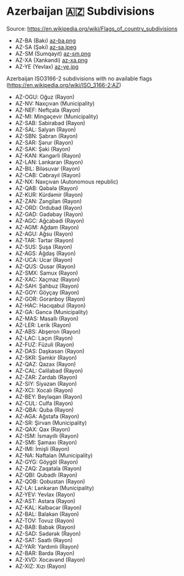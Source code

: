 # Azerbaijan 🇦🇿 Subdivisions

Source: https://en.wikipedia.org/wiki/Flags_of_country_subdivisions

* AZ-BA (Bakı) [az-ba.png](https://github.com/amckenna41/iso3166-flag-icons/blob/main/iso3166-2-icons/AZ/az-ba.png)
* AZ-SA (Şəki) [az-sa.jpeg](https://github.com/amckenna41/iso3166-flag-icons/blob/main/iso3166-2-icons/AZ/az-sa.jpeg)
* AZ-SM (Sumqayıt) [az-sm.png](https://github.com/amckenna41/iso3166-flag-icons/blob/main/iso3166-2-icons/AZ/az-sm.png)
* AZ-XA (Xankəndi) [az-xa.png](https://github.com/amckenna41/iso3166-flag-icons/blob/main/iso3166-2-icons/AZ/az-xa.png)
* AZ-YE (Yevlax) [az-ye.jpg](https://github.com/amckenna41/iso3166-flag-icons/blob/main/iso3166-2-icons/AZ/az-ye.jpg)

Azerbaijan ISO3166-2 subdivisions with no available flags (https://en.wikipedia.org/wiki/ISO_3166-2:AZ)

* AZ-OGU: Oğuz (Rayon)
* AZ-NV: Naxçıvan (Municipality)
* AZ-NEF: Neftçala (Rayon)
* AZ-MI: Mingəçevir (Municipality)
* AZ-SAB: Sabirabad (Rayon)
* AZ-SAL: Salyan (Rayon)
* AZ-SBN: Şabran (Rayon)
* AZ-SAR: Şərur (Rayon)
* AZ-SAK: Şəki (Rayon)
* AZ-KAN: Kǝngǝrli (Rayon)
* AZ-LAN: Lənkəran (Rayon)
* AZ-BIL: Biləsuvar (Rayon)
* AZ-CAB: Cəbrayıl (Rayon)
* AZ-NX: Naxçıvan (Autonomous republic)
* AZ-QAB: Qəbələ (Rayon)
* AZ-KUR: Kürdəmir (Rayon)
* AZ-ZAN: Zəngilan (Rayon)
* AZ-ORD: Ordubad (Rayon)
* AZ-GAD: Gədəbəy (Rayon)
* AZ-AGC: Ağcabədi (Rayon)
* AZ-AGM: Ağdam (Rayon)
* AZ-AGU: Ağsu (Rayon)
* AZ-TAR: Tərtər (Rayon)
* AZ-SUS: Şuşa (Rayon)
* AZ-AGS: Ağdaş (Rayon)
* AZ-UCA: Ucar (Rayon)
* AZ-QUS: Qusar (Rayon)
* AZ-SMX: Samux (Rayon)
* AZ-XAC: Xaçmaz (Rayon)
* AZ-SAH: Şahbuz (Rayon)
* AZ-GOY: Göyçay (Rayon)
* AZ-GOR: Goranboy (Rayon)
* AZ-HAC: Hacıqabul (Rayon)
* AZ-GA: Gəncə (Municipality)
* AZ-MAS: Masallı (Rayon)
* AZ-LER: Lerik (Rayon)
* AZ-ABS: Abşeron (Rayon)
* AZ-LAC: Laçın (Rayon)
* AZ-FUZ: Füzuli (Rayon)
* AZ-DAS: Daşkəsən (Rayon)
* AZ-SKR: Şəmkir (Rayon)
* AZ-QAZ: Qazax (Rayon)
* AZ-CAL: Cəlilabad (Rayon)
* AZ-ZAR: Zərdab (Rayon)
* AZ-SIY: Siyəzən (Rayon)
* AZ-XCI: Xocalı (Rayon)
* AZ-BEY: Beyləqan (Rayon)
* AZ-CUL: Culfa (Rayon)
* AZ-QBA: Quba (Rayon)
* AZ-AGA: Ağstafa (Rayon)
* AZ-SR: Şirvan (Municipality)
* AZ-QAX: Qax (Rayon)
* AZ-ISM: İsmayıllı (Rayon)
* AZ-SMI: Şamaxı (Rayon)
* AZ-IMI: İmişli (Rayon)
* AZ-NA: Naftalan (Municipality)
* AZ-GYG: Göygöl (Rayon)
* AZ-ZAQ: Zaqatala (Rayon)
* AZ-QBI: Qubadlı (Rayon)
* AZ-QOB: Qobustan (Rayon)
* AZ-LA: Lənkəran (Municipality)
* AZ-YEV: Yevlax (Rayon)
* AZ-AST: Astara (Rayon)
* AZ-KAL: Kəlbəcər (Rayon)
* AZ-BAL: Balakən (Rayon)
* AZ-TOV: Tovuz (Rayon)
* AZ-BAB: Babək (Rayon)
* AZ-SAD: Sədərək (Rayon)
* AZ-SAT: Saatlı (Rayon)
* AZ-YAR: Yardımlı (Rayon)
* AZ-BAR: Bərdə (Rayon)
* AZ-XVD: Xocavənd (Rayon)
* AZ-XIZ: Xızı (Rayon)